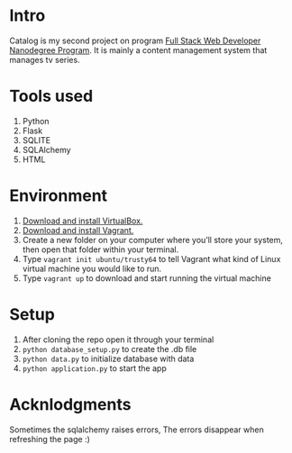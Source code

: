 # Intro
Catalog is my second project on program [Full Stack Web Developer Nanodegree Program](https://eg.udacity.com/course/full-stack-web-developer-nanodegree--nd004).
It is mainly a content management system that manages tv series.

# Tools used
1. Python 
2. Flask
3. SQLITE
4. SQLAlchemy
5. HTML

# Environment
1. [Download and install VirtualBox.](https://www.virtualbox.org/wiki/Download_Old_Builds_5_2)
2. [Download and install Vagrant.](https://www.vagrantup.com/)
3. Create a new folder on your computer where you’ll store your system, then open that folder within your terminal.
4. Type `vagrant init ubuntu/trusty64` to tell Vagrant what kind of Linux virtual machine you would like to run.
5. Type `vagrant up` to download and start running the virtual machine

# Setup
1. After cloning the repo open it through your terminal
2. `python database_setup.py` to create the .db file
3. `python data.py` to initialize database with data
4. `python application.py` to start the app

# Acknlodgments
Sometimes the sqlalchemy raises errors, The errors disappear when refreshing the page :)